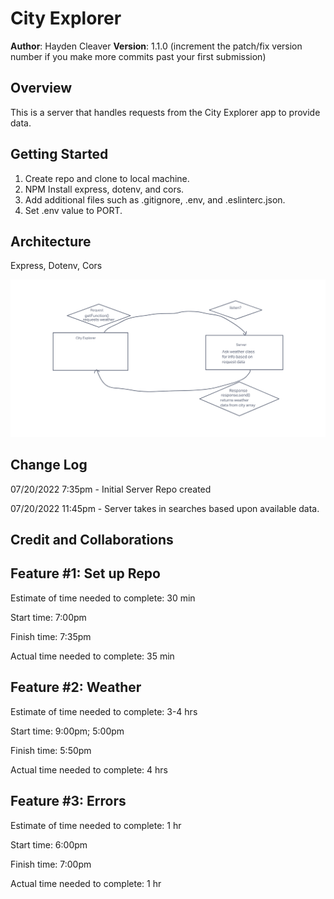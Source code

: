 # City Explorer

**Author**: Hayden Cleaver
**Version**: 1.1.0 (increment the patch/fix version number if you make more commits past your first submission)

## Overview
This is a server that handles requests from the City Explorer app to provide data.

## Getting Started

1. Create repo and clone to local machine.
2. NPM Install express, dotenv, and cors.
3. Add additional files such as .gitignore, .env, and .eslinterc.json.
4. Set .env value to PORT.

## Architecture

Express, Dotenv, Cors

![Day 2: Back-End Whiteboard](/img/Lab7Board.png)

## Change Log

07/20/2022 7:35pm - Initial Server Repo created

07/20/2022 11:45pm - Server takes in searches based upon available data.

<!-- Use this area to document the iterative changes made to your application as each feature is successfully implemented. Use time stamps. Here's an example:

01-01-2001 4:59pm - Application now has a fully-functional express server, with a GET route for the location resource. -->

## Credit and Collaborations

<!-- Give credit (and a link) to other people or resources that helped you build this application. -->

## Feature #1: Set up Repo

Estimate of time needed to complete: 30 min

Start time: 7:00pm

Finish time: 7:35pm

Actual time needed to complete: 35 min

## Feature #2: Weather

Estimate of time needed to complete: 3-4 hrs

Start time: 9:00pm; 5:00pm

Finish time: 5:50pm

Actual time needed to complete: 4 hrs

## Feature #3: Errors

Estimate of time needed to complete: 1 hr

Start time: 6:00pm

Finish time: 7:00pm

Actual time needed to complete: 1 hr